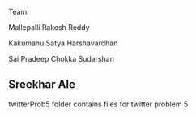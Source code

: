 Team:

Mallepalli Rakesh Reddy

Kakumanu Satya Harshavardhan

Sai Pradeep Chokka Sudarshan

Sreekhar Ale
---------------------------------------------------------

twitterProb5 folder contains files for twitter problem 5